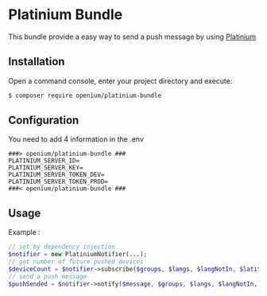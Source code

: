 # Platinium Bundle

This bundle provide a easy way to send a push message by using [Platinium](http://platinium.openium.fr/)

## Installation

Open a command console, enter your project directory and execute:

```bash
$ composer require openium/platinium-bundle
```

## Configuration

You need to add 4 information in the .env
```
###> openium/platinium-bundle ###
PLATINIUM_SERVER_ID=
PLATINIUM_SERVER_KEY=
PLATINIUM_SERVER_TOKEN_DEV=
PLATINIUM_SERVER_TOKEN_PROD=
###< openium/platinium-bundle ###
```

## Usage

Example :

```php
// set by dependency injection
$notifier = new PlatiniumNotifier(...);
// get number of future pushed devices
$deviceCount = $notifier->subscribe($groups, $langs, $langNotIn, $latitude, $longitude, $tolerance, $radius);
// send a push message
$pushSended = $notifier->notify($message, $groups, $langs, $langNotIn, $latitude, $longitude, $tolerance, $radius);
```